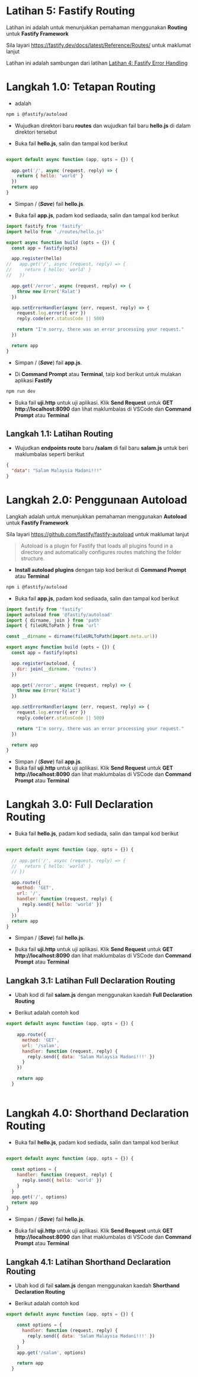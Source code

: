# Latihan 5: Fastify Routing
Latihan ini adalah untuk menunjukkan pemahaman menggunakan **Routing** untuk **Fastify Framework**

Sila layari https://fastify.dev/docs/latest/Reference/Routes/ untuk maklumat lanjut 

Latihan ini adalah sambungan dari latihan [Latihan 4: Fastify Error Handling](https://github.com/Enovade/API-developmet/blob/master/Latihan%204%20-%20Fastify%20Error%20Handling.md)

# Langkah 1.0: Tetapan Routing

* adalah

```bash
npm i @fastify/autoload
```

* Wujudkan direktori baru **routes** dan wujudkan fail baru **hello.js** di dalam direktori tersebut

* Buka fail **hello.js**, salin dan tampal kod berikut

```javascript

export default async function (app, opts = {}) {
 
  app.get('/', async (request, reply) => {
    return { hello: 'world' }
  })
  return app
}
```

* Simpan / (_**Save**_) fail **hello.js**.

* Buka fail **app.js**, padam kod sediaada, salin dan tampal kod berikut

```javascript
import fastify from 'fastify'
import hello from './routes/hello.js'

export async function build (opts = {}) {
  const app = fastify(opts)

  app.register(hello)
//   app.get('/', async (request, reply) => {
//     return { hello: 'world' }
//   })

  app.get('/error', async (request, reply) => {
    throw new Error('Ralat')
  })

  app.setErrorHandler(async (err, request, reply) => {
    request.log.error({ err })
    reply.code(err.statusCode || 500)

    return "I'm sorry, there was an error processing your request."
  })

  return app
}
```

* Simpan / (_**Save**_) fail **app.js**.

* Di **Command Prompt** atau **Terminal**, taip kod berikut untuk mulakan aplikasi **Fastify**

```bash
npm run dev
```

* Buka fail **uji.http** untuk uji aplikasi. Klik **Send Request** untuk **GET http://localhost:8090** dan lihat maklumbalas di VSCode dan **Command Prompt** atau **Terminal**

## Langkah 1.1: Latihan Routing

* Wujudkan **endpoints route** baru **/salam** di fail baru **salam.js**  untuk beri maklumbalas seperti berikut

```json
{
  "data": "Salam Malaysia Madani!!!"
}
```

# Langkah 2.0: Penggunaan Autoload
Langkah adalah untuk menunjukkan pemahaman menggunakan **Autoload** untuk **Fastify Framework**

Sila layari https://github.com/fastify/fastify-autoload untuk maklumat lanjut

> Autoload is a plugin for Fastify that loads all plugins found in a directory and automatically configures routes matching the folder structure.

* **Install autoload plugins** dengan taip kod berikut di **Command Prompt** atau **Terminal**

```bash
npm i @fastify/autoload
```

* Buka fail **app.js**, padam kod sediaada, salin dan tampal kod berikut

```javascript
import fastify from 'fastify'
import autoload from '@fastify/autoload'
import { dirname, join } from 'path'
import { fileURLToPath } from 'url'

const __dirname = dirname(fileURLToPath(import.meta.url))

export async function build (opts = {}) {
  const app = fastify(opts)

  app.register(autoload, {
    dir: join(__dirname, 'routes')
  })

  app.get('/error', async (request, reply) => {
    throw new Error('Ralat')
  })

  app.setErrorHandler(async (err, request, reply) => {
    request.log.error({ err })
    reply.code(err.statusCode || 500)

    return "I'm sorry, there was an error processing your request."
  })

  return app
}
```
* Simpan / (_**Save**_) fail **app.js**.
* Buka fail **uji.http** untuk uji aplikasi. Klik **Send Request** untuk **GET http://localhost:8090** dan lihat maklumbalas di VSCode dan **Command Prompt** atau **Terminal**

# Langkah 3.0: Full Declaration Routing

* Buka fail **hello.js**, padam kod sediada, salin dan tampal kod berikut

```javascript

export default async function (app, opts = {}) {
 
  // app.get('/', async (request, reply) => {
  //   return { hello: 'world' }
  // })

  app.route({
    method: 'GET',
    url: '/',
    handler: function (request, reply) {
      reply.send({ hello: 'world' })
    }
  })
  return app
}
```

* Simpan / (_**Save**_) fail **hello.js**.

* Buka fail **uji.http** untuk uji aplikasi. Klik **Send Request** untuk **GET http://localhost:8090** dan lihat maklumbalas di VSCode dan **Command Prompt** atau **Terminal**

## Langkah 3.1: Latihan Full Declaration Routing

* Ubah kod di fail **salam.js** dengan menggunakan kaedah **Full Declaration Routing**

* Berikut adalah contoh kod

```javascript
export default async function (app, opts = {}) {
 
    app.route({
      method: 'GET',
      url: '/salam',
      handler: function (request, reply) {
        reply.send({ data: 'Salam Malaysia Madani!!!' })
      }
    })

    return app
  }
  
```

# Langkah 4.0: Shorthand Declaration Routing

* Buka fail **hello.js**, padam kod sediada, salin dan tampal kod berikut

```javascript

export default async function (app, opts = {}) {
 
  const options = {
    handler: function (request, reply) {
      reply.send({ hello: 'world' })
    }
  }
  app.get('/', options)
  return app
}
```

* Simpan / (_**Save**_) fail **hello.js**.

* Buka fail **uji.http** untuk uji aplikasi. Klik **Send Request** untuk **GET http://localhost:8090** dan lihat maklumbalas di VSCode dan **Command Prompt** atau **Terminal**

## Langkah 4.1: Latihan Shorthand Declaration Routing

* Ubah kod di fail **salam.js** dengan menggunakan kaedah **Shorthand Declaration Routing**

* Berikut adalah contoh kod

```javascript
export default async function (app, opts = {}) {

    const options = {
      handler: function (request, reply) {
        reply.send({ data: 'Salam Malaysia Madani!!!' })
      }
    }
    app.get('/salam', options)

    return app
  }
  
```
